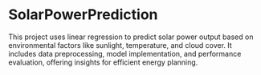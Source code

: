 # SolarPowerPrediction
This project uses linear regression to predict solar power output based on environmental factors like sunlight, temperature, and cloud cover. It includes data preprocessing, model implementation, and performance evaluation, offering insights for efficient energy planning.

